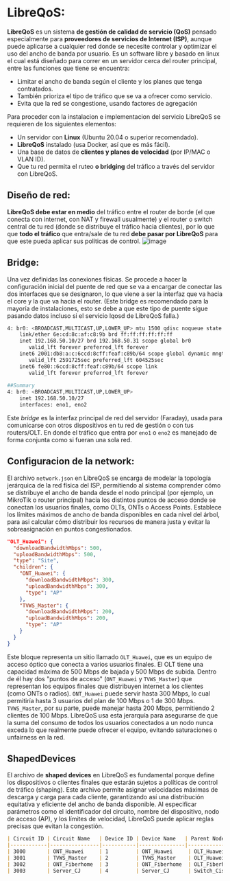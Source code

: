 # LibreQoS:

**LibreQoS** es un sistema **de gestión de calidad de servicio (QoS)** pensado especialmente para **proveedores de servicios de Internet (ISP)**, aunque puede aplicarse a cualquier red donde se necesite controlar y optimizar el uso del ancho de banda por usuario. Es un software libre y basado en linux el cual está diseñado para correr en un servidor cerca del router principal, entre las funciones que tiene se encuentra:

- Limitar el ancho de banda según el cliente y los planes que tenga contratados.
- También prioriza el tipo de tráfico que se va a ofrecer como servicio.
- Evita que la red se congestione, usando factores de agregación

Para proceder con la instalacion e implementacion del servicio LibreQoS se requieren de los siguientes elementos:

- Un servidor con **Linux** (Ubuntu 20.04 o superior recomendado).
- **LibreQoS** instalado (usa Docker, así que es más fácil).
- Una base de datos de **clientes y planes de velocidad** (por IP/MAC o VLAN ID).
- Que tu red permita el ruteo **o bridging** del tráfico a través del servidor con LibreQoS.

## Diseño de red:

**LibreQoS debe estar en medio** del tráfico entre el router de borde (el que conecta con internet, con NAT y firewall usualmente) y el router o switch central de tu red (donde se distribuye el tráfico hacia clientes), por lo que que **todo el tráfico** que entra/sale de tu red **debe pasar por LibreQoS** para que este pueda aplicar sus políticas de control.
![image](https://github.com/user-attachments/assets/f8f3da9b-351f-45a8-af30-b9d9d885cfe0)


## Bridge:

Una vez definidas las conexiones físicas. Se procede a hacer la configuración inicial del puente de red que se va a encargar de conectar las dos interfaces que se designaron, lo que viene a ser la interfaz que va hacia el core y la que va hacia el router. (Este bridge es recomendado para la mayoría de instalaciones, esto se debe a que este tipo de puente sigue pasando datos incluso si el servicio lqosd de LibreQoS falla.)

```bash
4: br0: <BROADCAST,MULTICAST,UP,LOWER_UP> mtu 1500 qdisc noqueue state UP group default qlen 1000
    link/ether 6e:cd:8c:af:c8:9b brd ff:ff:ff:ff:ff:ff
    inet 192.168.50.10/27 brd 192.168.50.31 scope global br0
       valid_lft forever preferred_lft forever
    inet6 2001:db8:a:c:6ccd:8cff:feaf:c89b/64 scope global dynamic mngtmpaddr noprefixroute 
       valid_lft 2591725sec preferred_lft 604525sec
    inet6 fe80::6ccd:8cff:feaf:c89b/64 scope link 
       valid_lft forever preferred_lft forever
       
##Summary 
4: br0: <BROADCAST,MULTICAST,UP,LOWER_UP>
    inet 192.168.50.10/27
    interfaces: eno1, eno2

```

Este *bridge* es la interfaz principal de red del servidor (Faraday), usada para comunicarse con otros dispositivos en tu red de gestión o con tus routers/OLT. En donde el tráfico que entra por `eno1` o `eno2` es manejado de forma conjunta como si fueran una sola red.

## Configuracion de la network:

El archivo `network.json` en LibreQoS se encarga de modelar la topología jerárquica de la red física del ISP, permitiendo al sistema comprender cómo se distribuye el ancho de banda desde el nodo principal (por ejemplo, un MikroTik o router principal) hacia los distintos puntos de acceso donde se conectan los usuarios finales, como OLTs, ONTs o Access Points. Establece los límites máximos de ancho de banda disponibles en cada nivel del árbol,  para asi calcular cómo distribuir los recursos de manera justa y evitar la sobreasignación en puntos congestionados.

```json
"OLT_Huawei": {
  "downloadBandwidthMbps": 500,
  "uploadBandwidthMbps": 500,
  "type": "Site",
  "children": {
    "ONT_Huawei": {
      "downloadBandwidthMbps": 300,
      "uploadBandwidthMbps": 300,
      "type": "AP"
    },
    "TVWS_Master": {
      "downloadBandwidthMbps": 200,
      "uploadBandwidthMbps": 200,
      "type": "AP"
    }
  }
}

```

Este bloque representa un sitio llamado `OLT_Huawei`, que es un equipo de acceso óptico que conecta a varios usuarios finales. El OLT tiene una capacidad máxima de 500 Mbps de bajada y 500 Mbps de subida. Dentro de él hay dos "puntos de acceso" (`ONT_Huawei` y `TVWS_Master`) que representan los equipos finales que distribuyen internet a los clientes (como ONTs o radios). `ONT_Huawei` puede servir hasta 300 Mbps, lo cual permitiría hasta 3 usuarios del plan de 100 Mbps o 1 de 300 Mbps. `TVWS_Master`, por su parte, puede manejar hasta 200 Mbps, permitiendo 2 clientes de 100 Mbps. LibreQoS usa esta jerarquía para asegurarse de que la suma del consumo de todos los usuarios conectados a un nodo nunca exceda lo que realmente puede ofrecer el equipo, evitando saturaciones o unfairness en la red.

## ShapedDevices

El archivo de **shaped devices** en LibreQoS es fundamental porque define los dispositivos o clientes finales que estarán sujetos a políticas de control de tráfico (shaping). Este archivo permite asignar velocidades máximas de descarga y carga para cada cliente, garantizando así una distribución equitativa y eficiente del ancho de banda disponible. Al especificar parámetros como el identificador del circuito, nombre del dispositivo, nodo de acceso (AP), y los límites de velocidad, LibreQoS puede aplicar reglas precisas que evitan la congestión.

```markdown
| Circuit ID | Circuit Name   | Device ID | Device Name   | Parent Node   | MAC | IPv4 | IPv6 | Download Min Mbps | Upload Min Mbps | Download Max Mbps | Upload Max Mbps |
|------------|----------------|-----------|---------------|----------------|-----|------|------|--------------------|------------------|--------------------|------------------|
| 3000       | ONT_Huawei     | 1         | ONT_Huawei     | OLT_Huawei     |     |      |      | 25                 | 5                | 300                | 50               |
| 3001       | TVWS_Master    | 2         | TVWS_Master    | OLT_Huawei     |     |      |      | 25                 | 5                | 200                | 30               |
| 3002       | ONT_Fiberhome  | 3         | ONT_Fiberhome  | OLT_Fiberhome  |     |      |      | 25                 | 5                | 250                | 40               |
| 3003       | Server_CJ      | 4         | Server_CJ      | Switch_Cisco   |     |      |      | 25                 | 5                | 100                | 20               |

```
